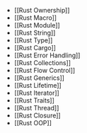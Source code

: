 - [[Rust Ownership]]
- [[Rust Macro]]
- [[Rust Module]]
- [[Rust String]]
- [[Rust Type]]
- [[Rust Cargo]]
- [[Rust Error Handling]]
- [[Rust Collections]]
- [[Rust Flow Control]]
- [[Rust Generics]]
- [[Rust Lifetime]]
- [[Rust Iterator]]
- [[Rust Traits]]
- [[Rust Thread]]
- [[Rust Closure]]
- [[Rust OOP]]